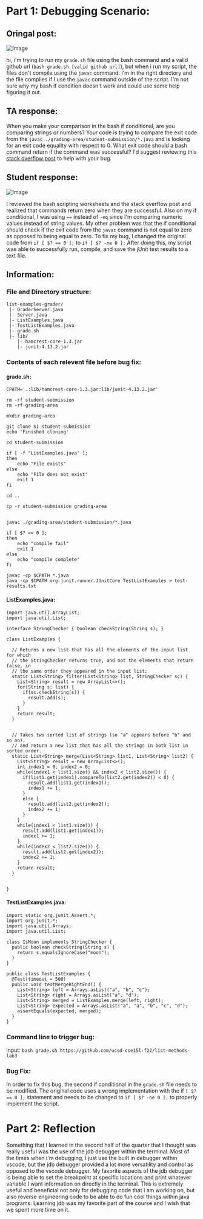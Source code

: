 # Part 1: Debugging Scenario: 

## Oringal post: 

![Image](bug.jpg)

hi, i'm trying to run my `grade.sh` file using the bash command and a valid github url (`bash grade.sh [valid github url]`), but when i run my script, the files don't compile using the `javac` command. I'm in the right directory and the file complies if I use the `javac` command outside of the script. I'm not sure why my bash if condition doesn't work and could use some help figuring it out. 

## TA response: 

When you make your comparison in the bash if conditional, are you comparing strings or numbers? Your code is trying to compare the exit code from the `javac ./grading-area/student-submission/*.java` and is looking for an exit code equality with respect to 0. What exit code should a bash command return if the command was successful? I'd suggest reviewing this [stack overflow post](https://stackoverflow.com/questions/20449543/shell-equality-operators-eq) to help with your bug.   

## Student response: 

![Image](fix.jpg)

I reviewed the bash scripting worksheets and the stack overflow post and realized that commands return zero when they are successful. Also on my if conditional, I was using `==` instead of `-eq` since I'm comparing numeric values instead of string values. My other problem was that the if conditional should check if the exit code from the `javac` command is not equal to zero as opposed to being equal to zero. To fix my bug, I changed the original code from `if [ $? == 0 ];` to `if [ $? -ne 0 ];` After doing this, my script was able to successfully run, compile, and save the jUnit test results to a text file. 

## Information: 

### File and Directory structure: 

```
list-examples-grader/
 |- GraderServer.java
 |- Server.java
 |- ListExamples.java
 |- TestListExamples.java
 |- grade.sh
 |- lib/ 
 	|- hamcrest-core-1.3.jar
 	|- junit-4.13.2.jar 
```




### Contents of each relevent file before bug fix: 

#### grade.sh: 
```
CPATH='.:lib/hamcrest-core-1.3.jar:lib/junit-4.13.2.jar'

rm -rf student-submission
rm -rf grading-area

mkdir grading-area

git clone $1 student-submission
echo 'Finished cloning'

cd student-submission

if [ -f "ListExamples.java" ];
then
    echo "File exists"
else
    echo "File does not exist"
    exit 1
fi

cd ..

cp -r student-submission grading-area


javac ./grading-area/student-submission/*.java

if [ $? == 0 ];
then
    echo "compile fail"
    exit 1
else 
    echo "compile complete"
fi

javac -cp $CPATH *.java
java -cp $CPATH org.junit.runner.JUnitCore TestListExamples > test-results.txt

```

#### ListExamples.java:

```
import java.util.ArrayList;
import java.util.List;

interface StringChecker { boolean checkString(String s); }

class ListExamples {

  // Returns a new list that has all the elements of the input list for which
  // the StringChecker returns true, and not the elements that return false, in
  // the same order they appeared in the input list;
  static List<String> filter(List<String> list, StringChecker sc) {
    List<String> result = new ArrayList<>();
    for(String s: list) {
      if(sc.checkString(s)) {
        result.add(s);
      }
    }
    return result;
  }


  // Takes two sorted list of strings (so "a" appears before "b" and so on),
  // and return a new list that has all the strings in both list in sorted order.
  static List<String> merge(List<String> list1, List<String> list2) {
    List<String> result = new ArrayList<>();
    int index1 = 0, index2 = 0;
    while(index1 < list1.size() && index2 < list2.size()) {
      if(list1.get(index1).compareTo(list2.get(index2)) < 0) {
        result.add(list1.get(index1));
        index1 += 1;
      }
      else {
        result.add(list2.get(index2));
        index2 += 1;
      }
    }
    while(index1 < list1.size()) {
      result.add(list1.get(index1));
      index1 += 1;
    }
    while(index2 < list2.size()) {
      result.add(list2.get(index2));
      index2 += 1;
    }
    return result;
  }


}
```

#### TestListExamples.java:
```
import static org.junit.Assert.*;
import org.junit.*;
import java.util.Arrays;
import java.util.List;

class IsMoon implements StringChecker {
  public boolean checkString(String s) {
    return s.equalsIgnoreCase("moon");
  }
}

public class TestListExamples {
  @Test(timeout = 500)
  public void testMergeRightEnd() {
    List<String> left = Arrays.asList("a", "b", "c");
    List<String> right = Arrays.asList("a", "d");
    List<String> merged = ListExamples.merge(left, right);
    List<String> expected = Arrays.asList("a", "a", "b", "c", "d");
    assertEquals(expected, merged);
  }
}

```

### Command line to trigger bug: 

input: `bash grade.sh https://github.com/ucsd-cse15l-f22/list-methods-lab3`

### Bug Fix: 

In order to fix this bug, the second if conditional in the `grade.sh` file needs to be modified. The original code uses a wrong implementation with the if `[ $? == 0 ];` statement and needs to be changed to `if [ $? -ne 0 ];` to properly implement the script. 


# Part 2: Reflection

Something that I learned in the second half of the quarter that I thought was really useful was the use of the jdb debugger within the terminal. Most of the times when i'm debugging, I just use the built in debugger within vscode, but the jdb debugger provided a lot more versatility and control as opposed to the vscode debugger. My favorite aspects of the jdb debugger is being able to set the breakpoint at specific locations and print whatever variable I want information on directly in the terminal. This is extremely useful and beneficial not only for debugging code that I am working on, but also reverse engineering code to be able to do fun cool things within java programs. Learning jdb was my favorite part of the course and I wish that we spent more time on it. 


